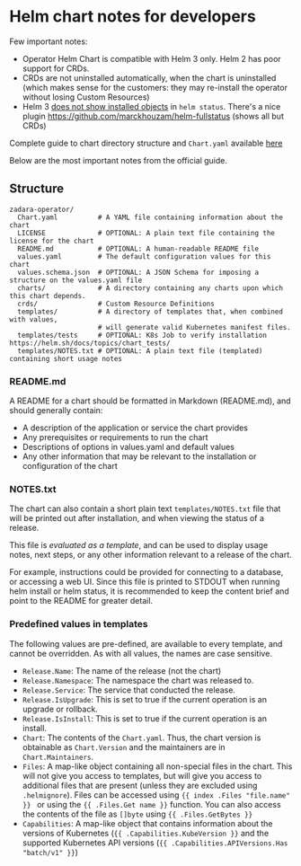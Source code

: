 
# Helm chart notes for developers

Few important notes:
- Operator Helm Chart is compatible with Helm 3 only. Helm 2 has poor support for CRDs.
- CRDs are not uninstalled automatically, when the chart is uninstalled (which makes sense for the customers: they may re-install the operator without losing Custom Resources)
- Helm 3 [does not show installed objects](https://github.com/helm/helm/issues/5952) in `helm status`.
There's a nice plugin https://github.com/marckhouzam/helm-fullstatus (shows all but CRDs)

Complete guide to chart directory structure and `Chart.yaml` available [here](https://helm.sh/docs/topics/charts/)

Below are the most important notes from the official guide.

## Structure

```
zadara-operator/
  Chart.yaml          # A YAML file containing information about the chart
  LICENSE             # OPTIONAL: A plain text file containing the license for the chart
  README.md           # OPTIONAL: A human-readable README file
  values.yaml         # The default configuration values for this chart
  values.schema.json  # OPTIONAL: A JSON Schema for imposing a structure on the values.yaml file
  charts/             # A directory containing any charts upon which this chart depends.
  crds/               # Custom Resource Definitions
  templates/          # A directory of templates that, when combined with values,
                      # will generate valid Kubernetes manifest files.
  templates/tests     # OPTIONAL: K8s Job to verify installation https://helm.sh/docs/topics/chart_tests/
  templates/NOTES.txt # OPTIONAL: A plain text file (templated) containing short usage notes
```

### README.md

A README for a chart should be formatted in Markdown (README.md), and should generally contain:

- A description of the application or service the chart provides
- Any prerequisites or requirements to run the chart
- Descriptions of options in values.yaml and default values
- Any other information that may be relevant to the installation or configuration of the chart

### NOTES.txt

The chart can also contain a short plain text `templates/NOTES.txt` file that will be printed out after installation,
and when viewing the status of a release.

This file is *evaluated as a template*, and can be used to display usage notes, next steps,
or any other information relevant to a release of the chart.

For example, instructions could be provided for connecting to a database, or accessing a web UI.
Since this file is printed to STDOUT when running helm install or helm status,
it is recommended to keep the content brief and point to the README for greater detail.

### Predefined values in templates

The following values are pre-defined, are available to every template, and cannot be overridden. As with all values, the names are case sensitive.

- `Release.Name`: The name of the release (not the chart)
- `Release.Namespace`: The namespace the chart was released to.
- `Release.Service`: The service that conducted the release.
- `Release.IsUpgrade`: This is set to true if the current operation is an upgrade or rollback.
- `Release.IsInstall`: This is set to true if the current operation is an install.
- `Chart`: The contents of the `Chart.yaml`. Thus, the chart version is obtainable as `Chart.Version` and the maintainers are in `Chart.Maintainers`.
- `Files`: A map-like object containing all non-special files in the chart.
This will not give you access to templates, but will give you access to additional files that are present
(unless they are excluded using `.helmignore`). Files can be accessed using `{{ index .Files "file.name" }} `
or using the `{{ .Files.Get name }}` function. You can also access the contents of the file as `[]byte` using `{{ .Files.GetBytes }}`
- `Capabilities`: A map-like object that contains information about the versions of Kubernetes
(`{{ .Capabilities.KubeVersion }}` and the supported Kubernetes API versions (`{{ .Capabilities.APIVersions.Has "batch/v1" }}`)
